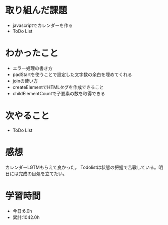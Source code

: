 # 取り組んだ課題
- javascriptでカレンダーを作る
- ToDo List
# わかったこと
- エラー処理の書き方
- padStartを使うことで設定した文字数の余白を埋めてくれる
- joinの使い方
- createElementでHTMLタグを作成できること
- childElementCountで子要素の数を取得できる
# 次やること
- ToDo List
# 感想
カレンダーLGTMもらえて良かった。
Todolistは状態の把握で苦戦している。明日には完成の目処を立てたい。
# 学習時間
- 今日:6.0h
- 累計:1042.0h
